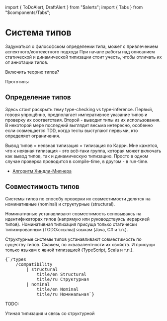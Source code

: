 import { ToDoAlert, DraftAlert } from "$alerts";
import { Tabs } from "$components/Tabs";

<DraftAlert />

# Система типов

<ToDoAlert>
    Задуматься о философском определении типа, может с привлечением аспектного/контекстного подхода
</ToDoAlert>

<ToDoAlert>
    При начале работы над описанием статической и динамической типизации стоит учесть, чтобы
    отличать их от аннотации типов.
</ToDoAlert>

<ToDoAlert>Включить теорию типов?</ToDoAlert>

<ToDoAlert>Прототипы</ToDoAlert>

## Определение типов

Здесь стоит раскрыть тему type-checking vs type-inference. Первый, говоря упрощённо, предполагает императивное указание типов и проверку их соответствия. Второй - выводит типы из их использования. В некоторой мере последний выглядит весьма интересно, особенно если совмещается TDD, когда тесты выступают первыми, кто определяет ограничения.

Вывод типов = неявная типизация = типизация по Карри. Мне кажется, что к неявная типизация - это всё-таки группа, которая может включать как вывод типов, так и динамическую типизацию. Просто в одном случае проверка проводится в compile-time, в другом - в run-time.

-   [Алгоритм Хиндли-Милнера](/ru/wiki/types/hindley-milner)

## Совместимость типов

Системы типов по способу проверки их совместимости делятся на номинативные (nominal) и структурные (structural).

Номинативные устанавливают совместимость основываясь на идентификаторах типов (напрямую или руководствуясь иерархией типов). Номинативная типизация присуща только статически типизированным (TODO:ссылка) языкам (Java, C# и т.п.).

Структурные системы типов устанавливают совместимость по существу типов. Скажем, по эквавалентности их свойств. И присущи только языкам с явной типизацией (TypeScript, Scala и т.п.).

<Tabs>
    <Tab caption="Cx">
        <pre>{`/types
    /compatibility
        | structural
            title/en Structural
            title/ru Структурная
        | nominal
            title/en Nominal
            title/ru Номинальная`}</pre>
    </Tab>
    <Tab caption="Typescript">TODO:</Tab>
</Tabs>

<ToDoAlert>Утиная типизация и связь со структурной</ToDoAlert>
